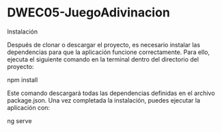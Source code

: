 # DWEC05-JuegoAdivinacion

Instalación

Después de clonar o descargar el proyecto, es necesario instalar las dependencias para que la aplicación funcione correctamente. Para ello, ejecuta el siguiente comando en la terminal dentro del directorio del proyecto:

npm install

Este comando descargará todas las dependencias definidas en el archivo package.json. Una vez completada la instalación, puedes ejecutar la aplicación con:

ng serve
